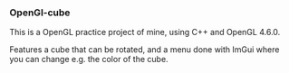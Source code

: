 ### OpenGl-cube
This is a OpenGL practice project of mine, using C++ and OpenGL 4.6.0.

Features a cube that can be rotated, and a menu done with ImGui where you can change e.g. the color of the cube.

